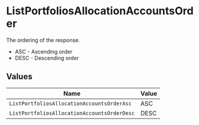 # ListPortfoliosAllocationAccountsOrder

The ordering of the response.
* ASC - Ascending order
* DESC - Descending order


## Values

| Name                                        | Value                                       |
| ------------------------------------------- | ------------------------------------------- |
| `ListPortfoliosAllocationAccountsOrderAsc`  | ASC                                         |
| `ListPortfoliosAllocationAccountsOrderDesc` | DESC                                        |